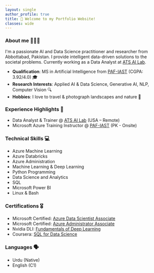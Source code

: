 ```yaml
---
layout: single
author_profile: true
title: 👋 Welcome to my Portfolio Website!
classes: wide
---
```


### About me 👨🏻‍💻
I'm a passionate AI and Data Science practitioner and researcher from Abbottabad, Pakistan. I provide intelligent data-driven solutions to the societal problems. Currently working as a Data Analyst at [ATS AI Lab](https://www.atsailab.com/).
- **Qualification**: MS in Artificial Intelligence from [PAF-IAST](https://paf-iast.edu.pk/) (CGPA: 3.92/4.0) 🎓
- **Research Interests**: Applied AI & Data Science, Generative AI, NLP, Computer Vision 🔍
- **Hobbies**: I love to travel & photograph landscapes and nature 📸

###  Experience Highlights 💼
- Data Analyst & Trainer @ [ATS AI Lab](https://www.atsailab.com/) (USA – Remote)    
- Microsoft Azure Training Instructor @ [PAF-IAST](https://paf-iast.edu.pk/) (PK - Onsite)

### Technical Skills 💻
- Azure Machine Learning
- Azure Databricks
- Azure Administration
- Machine Learning & Deep Learning
- Python Programming
- Data Science and Analytics
- SQL
- Microsoft Power BI
- Linux & Bash

### Certifications 🎖️
- Microsoft Certified: [Azure Data Scientist Associate](https://learn.microsoft.com/api/credentials/share/en-us/AhmedAli-4000/B983B41FB2CAA45E?sharingId=653AB47E79944054)
- Microsoft Certified: [Azure Administrator Associate](https://learn.microsoft.com/api/credentials/share/en-us/AhmedAli-4000/7775EF6A9C316366?sharingId=653AB47E79944054)
- Nvidia DLI: [Fundamentals of Deep Learning](https://pern-my.sharepoint.com/:b:/g/personal/m21f0034ai010_fecid_paf-iast_edu_pk/EfFlf6IXHWtFqoOcaP1IY0EBZTQjFu01T_dCoEusZeTCfA)
- Coursera: [SQL for Data Science](https://pern-my.sharepoint.com/:b:/g/personal/m21f0034ai010_fecid_paf-iast_edu_pk/ETWRSgBWWFFOpkuDn4kSslABvaKgpUDPQ5oD0DBfM4YIeQ)

### Languages 🗣️
- Urdu (Native)
- English (C1)